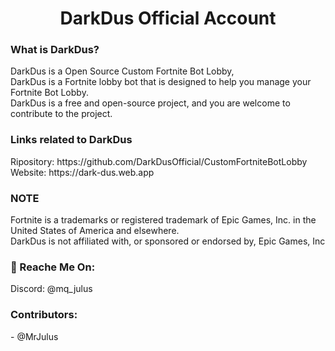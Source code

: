 <h1 align="center">DarkDus Official Account</h1>
<h3 align="left">What is DarkDus?</h3>
DarkDus is a Open Source Custom Fortnite Bot Lobby, <br>
DarkDus is a Fortnite lobby bot that is designed to help you manage your Fortnite Bot Lobby. <br>
DarkDus is a free and open-source project, and you are welcome to contribute to the project. <br>

<h3 align="left">Links related to DarkDus</h3>
Ripository: https://github.com/DarkDusOfficial/CustomFortniteBotLobby <br>
Website: https://dark-dus.web.app

<h3 align="left">NOTE</h3>
Fortnite is a trademarks or registered trademark of Epic Games, Inc. in the United States of America and elsewhere. <br>
DarkDus is not affiliated with, or sponsored or endorsed by, Epic Games, Inc <br>

<h3 align="left">💬 Reache Me On:</h3>
Discord: @mq_julus

<h3 align="left">Contributors:</h3>
- @MrJulus
